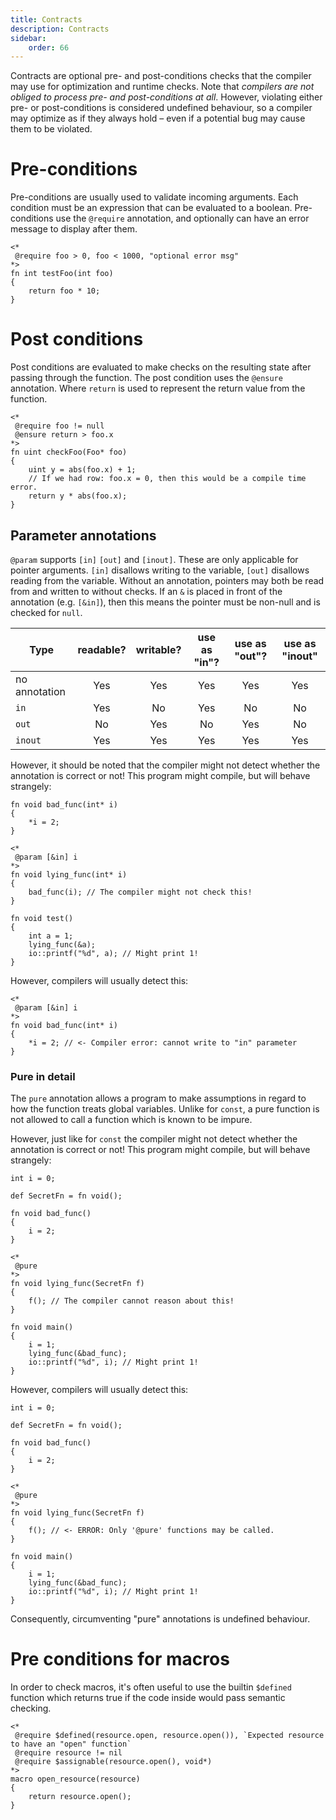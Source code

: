 ```yaml
---
title: Contracts
description: Contracts
sidebar:
    order: 66
---
```


Contracts are optional pre- and post-conditions checks that the compiler may use for optimization and runtime checks. Note that _compilers are not obliged to process pre- and post-conditions at all_. However, violating either pre- or post-conditions is considered undefined behaviour, so a compiler may optimize as if they always hold – even if a potential bug may cause them to be violated.

# Pre-conditions

Pre-conditions are usually used to validate incoming arguments. 
Each condition must be an expression that can be evaluated to a boolean. 
Pre-conditions use the `@require` annotation, and optionally can have an 
error message to display after them.

```c3
<*
 @require foo > 0, foo < 1000, "optional error msg"
*>
fn int testFoo(int foo)
{
    return foo * 10;
}
```

# Post conditions

Post conditions are evaluated to make checks on the resulting state after passing through the function.
The post condition uses the `@ensure` annotation. Where `return` is used to represent the return value from the function. 


    
```c3
<*
 @require foo != null
 @ensure return > foo.x
*>
fn uint checkFoo(Foo* foo)
{
    uint y = abs(foo.x) + 1;
    // If we had row: foo.x = 0, then this would be a compile time error.
    return y * abs(foo.x);
}
```

## Parameter annotations

`@param` supports `[in]` `[out]` and `[inout]`. These are only applicable
for pointer arguments. `[in]` disallows writing to the variable,
`[out]` disallows reading from the variable. Without an annotation,
pointers may both be read from and written to without checks. If an `&` is placed
in front of the annotation (e.g. `[&in]`), then this means the pointer must be non-null
and is checked for `null`.

| Type          | readable? | writable? | use as "in"? | use as "out"? | use as "inout" |
|---------------|:---------:|:---------:|:------------:|:-------------:|:--------------:|
| no annotation |    Yes    |    Yes    |     Yes      |      Yes      |      Yes       |
| `in`          |    Yes    |    No     |     Yes      |      No       |       No       |
| `out`         |    No     |    Yes    |      No      |      Yes      |       No       |
| `inout`       |    Yes    |    Yes    |     Yes      |      Yes      |      Yes       |

However, it should be noted that the compiler might not detect whether the annotation is correct or not! This program might compile, but will behave strangely:

```c3
fn void bad_func(int* i)
{
    *i = 2;
}

<*
 @param [&in] i
*>
fn void lying_func(int* i)
{
    bad_func(i); // The compiler might not check this!
}

fn void test()
{
    int a = 1;
    lying_func(&a);
    io::printf("%d", a); // Might print 1!
}
```

However, compilers will usually detect this:

```c3
<*
 @param [&in] i
*>
fn void bad_func(int* i)
{
    *i = 2; // <- Compiler error: cannot write to "in" parameter
}
```

### Pure in detail

The `pure` annotation allows a program to make assumptions in regard to how the function treats global variables. 
Unlike for `const`, a pure function is not allowed to call a function which is known to be impure.

However, just like for `const` the compiler might not detect whether the annotation 
is correct or not! This program might compile, but will behave strangely:

```c3
int i = 0;

def SecretFn = fn void();

fn void bad_func()
{
    i = 2;
}

<*
 @pure
*>
fn void lying_func(SecretFn f)
{
    f(); // The compiler cannot reason about this!
}

fn void main()
{
    i = 1;
    lying_func(&bad_func);
    io::printf("%d", i); // Might print 1!
}
```

However, compilers will usually detect this:

```c3
int i = 0;

def SecretFn = fn void();

fn void bad_func()
{
    i = 2;
}

<*
 @pure
*>
fn void lying_func(SecretFn f)
{
    f(); // <- ERROR: Only '@pure' functions may be called. 
}

fn void main()
{
    i = 1;
    lying_func(&bad_func);
    io::printf("%d", i); // Might print 1!
}
```

Consequently, circumventing "pure" annotations is undefined behaviour.


# Pre conditions for macros

In order to check macros, it's often useful to use the builtin `$defined`
function which returns true if the code inside would pass semantic checking.


```c3
<*
 @require $defined(resource.open, resource.open()), `Expected resource to have an "open" function`
 @require resource != nil
 @require $assignable(resource.open(), void*)
*>
macro open_resource(resource)
{
    return resource.open();
}
```
